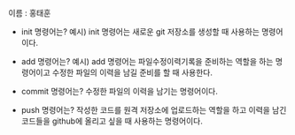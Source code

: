 이름 : 홍태훈

- init 명령어는?
예시)	init 명령어는 새로운 git 저장소를 생성할 때 사용하는 명령어이다.

- add 명령어는?
예시) 	add 명령어는 파일수정이력기록을 준비하는 역할을 하는 명령어이고 수정한 파일의 이력을 남길 준비를 할 때 사용한다.

- commit 명령어는?
수정한 파일의 이력을 남기는 명령어이다.

- push 명령어는?
작성한 코드를 원격 저장소에 업로드하는 역할을 하고 이력을 남긴 코드들을 github에 올리고 싶을 때 사용하는 명령어이다.
